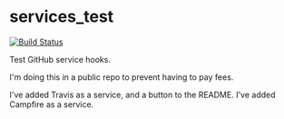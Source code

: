 services_test
=============

[![Build Status](https://travis-ci.org/jsh/services_test.svg?branch=master)](https://travis-ci.org/jsh/services_test)

Test GitHub service hooks.

I'm doing this in a public repo to prevent having to pay fees.

I've added Travis as a service, and a button to the README.
I've added Campfire as a service.
